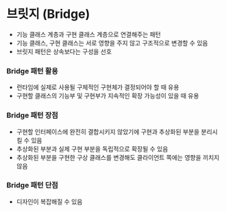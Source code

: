 # 브릿지 (Bridge)
* 기능 클래스 계층과 구현 클래스 계층으로 연결해주는 패턴
* 기능 클래스, 구현 클래스는 서로 영향을 주지 않고 구조적으로 변경할 수 있음
* 브릿지 패턴은 상속보다는 구성을 선호
### Bridge 패턴 활용
* 런타임에 실제로 사용될 구체적인 구현체가 결정되어야 할 때 유용
* 구현할 클래스의 기능부 및 구현부가 지속적인 확장 가능성이 있을 때 유용
### Bridge 패턴 장점
* 구현할 인터페이스에 완전히 결합시키지 않았기에 구현과 추상화된 부분을 분리시킬 수 있음
* 추상화된 부분과 실제 구현 부분을 독립적으로 확장될 수 있음
* 추상화된 부분을 구현한 구상 클래스를 변경해도 클라이언트 쪽에는 영향을 끼치지 않음
### Bridge 패턴 단점
* 디자인이 복잡해질 수 있음